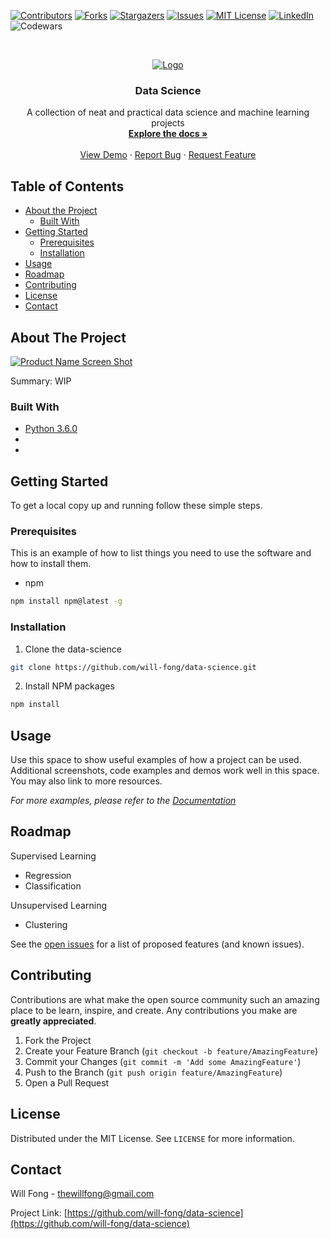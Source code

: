 <!--
*** Thanks for checking out this README Template. If you have a suggestion that would
*** make this better, please fork the data-science and create a pull request or simply open
*** an issue with the tag "enhancement".
*** Thanks again! Now go create something AMAZING! :D
***
***
***
*** To avoid retyping too much info. Do a search and replace for the following:
*** will-fong, data-science, twitter_handle, thewillfong@gmail.com
-->





<!-- PROJECT SHIELDS -->
<!--
*** I'm using markdown "reference style" links for readability.
*** Reference links are enclosed in brackets [ ] instead of parentheses ( ).
*** See the bottom of this document for the declaration of the reference variables
*** for contributors-url, forks-url, etc. This is an optional, concise syntax you may use.
*** https://www.markdownguide.org/basic-syntax/#reference-style-links
-->
[![Contributors][contributors-shield]][contributors-url]
[![Forks][forks-shield]][forks-url]
[![Stargazers][stars-shield]][stars-url]
[![Issues][issues-shield]][issues-url]
[![MIT License][license-shield]][license-url]
[![LinkedIn][linkedin-shield]][linkedin-url]
![Codewars][codewars-url]



<!-- PROJECT LOGO -->
<br />
<p align="center">
  <a href="https://github.com/will-fong/data-science">
    <img src="https://raw.githubusercontent.com/will-fong/data-science/master/datascience.jpg" alt="Logo">
  </a>

  <h3 align="center">Data Science</h3>

  <p align="center">
    A collection of neat and practical data science and machine learning projects
    <br />
    <a href="https://github.com/will-fong/data-science"><strong>Explore the docs »</strong></a>
    <br />
    <br />
    <a href="https://github.com/will-fong/data-science">View Demo</a>
    ·
    <a href="https://github.com/will-fong/data-science/issues">Report Bug</a>
    ·
    <a href="https://github.com/will-fong/data-science/issues">Request Feature</a>
  </p>
</p>



<!-- TABLE OF CONTENTS -->
## Table of Contents

* [About the Project](#about-the-project)
  * [Built With](#built-with)
* [Getting Started](#getting-started)
  * [Prerequisites](#prerequisites)
  * [Installation](#installation)
* [Usage](#usage)
* [Roadmap](#roadmap)
* [Contributing](#contributing)
* [License](#license)
* [Contact](#contact)
<!--* [Acknowledgements](#acknowledgements)-->



<!-- ABOUT THE PROJECT -->
## About The Project

[![Product Name Screen Shot][product-screenshot]](https://example.com)

Summary: WIP


### Built With

* [Python 3.6.0]()
* []()
* []()



<!-- GETTING STARTED -->
## Getting Started

To get a local copy up and running follow these simple steps.

### Prerequisites

This is an example of how to list things you need to use the software and how to install them.
* npm
```sh
npm install npm@latest -g
```

### Installation
 
1. Clone the data-science
```sh
git clone https://github.com/will-fong/data-science.git
```
2. Install NPM packages
```sh
npm install
```



<!-- USAGE EXAMPLES -->
## Usage

Use this space to show useful examples of how a project can be used. Additional screenshots, code examples and demos work well in this space. You may also link to more resources.

_For more examples, please refer to the [Documentation](https://example.com)_


<!-- ROADMAP -->
## Roadmap
Supervised Learning
* Regression
* Classification

Unsupervised Learning
* Clustering

See the [open issues](https://github.com/will-fong/data-science/issues) for a list of proposed features (and known issues).



<!-- CONTRIBUTING -->
## Contributing

Contributions are what make the open source community such an amazing place to be learn, inspire, and create. Any contributions you make are **greatly appreciated**.

1. Fork the Project
2. Create your Feature Branch (`git checkout -b feature/AmazingFeature`)
3. Commit your Changes (`git commit -m 'Add some AmazingFeature'`)
4. Push to the Branch (`git push origin feature/AmazingFeature`)
5. Open a Pull Request



<!-- LICENSE -->
## License

Distributed under the MIT License. See `LICENSE` for more information.



<!-- CONTACT -->
## Contact

Will Fong - thewillfong@gmail.com

Project Link: [https://github.com/will-fong/data-science](https://github.com/will-fong/data-science)


<!-- ACKNOWLEDGEMENTS -->
<!--## Acknowledgements

* []()
* []()
* []()
-->




<!-- MARKDOWN LINKS & IMAGES -->
<!-- https://www.markdownguide.org/basic-syntax/#reference-style-links -->
[contributors-shield]: https://img.shields.io/github/contributors/will-fong/data-science.svg?style=flat-square
[contributors-url]: https://github.com/will-fong/data-science/graphs/contributors
[forks-shield]: https://img.shields.io/github/forks/will-fong/data-science.svg?style=flat-square
[forks-url]: https://github.com/will-fong/data-science/network/members
[stars-shield]: https://img.shields.io/github/stars/will-fong/data-science.svg?style=flat-square
[stars-url]: https://github.com/will-fong/data-science/stargazers
[issues-shield]: https://img.shields.io/github/issues/will-fong/data-science.svg?style=flat-square
[issues-url]: https://github.com/will-fong/data-science/issues
[license-shield]: https://img.shields.io/github/license/will-fong/data-science.svg?style=flat-square
[license-url]: https://github.com/will-fong/data-science/blob/master/LICENSE.txt
[linkedin-shield]: https://img.shields.io/badge/-LinkedIn-black.svg?style=flat-square&logo=linkedin&colorB=555
[linkedin-url]: https://www.linkedin.com/in/iamwillfong/
[codewars-url]: https://www.codewars.com/users/will-fong/badges/micro
[product-screenshot]: images/screenshot.png
